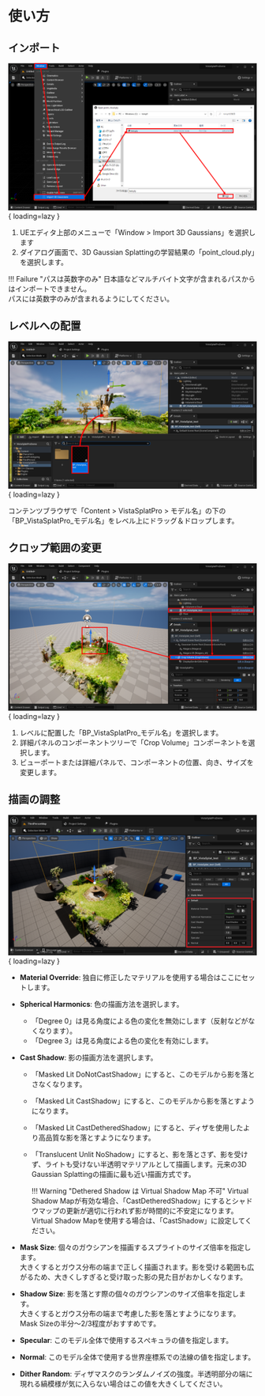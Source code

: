 # 使い方

## インポート

![](images/how-to-import.png){ loading=lazy }  

1. UEエディタ上部のメニューで「Window > Import 3D Gaussians」を選択します
2. ダイアログ画面で、3D Gaussian Splattingの学習結果の「point_cloud.ply」を選択します。

!!! Failure "パスは英数字のみ"
	日本語などマルチバイト文字が含まれるパスからはインポートできません。  
	パスには英数字のみが含まれるようにしてください。

## レベルへの配置

![](images/how-to-place.png){ loading=lazy }  

コンテンツブラウザで「Content > VistaSplatPro > モデル名」の下の「BP_VistaSplatPro_モデル名」をレベル上にドラッグ＆ドロップします。

## クロップ範囲の変更

![](images/how-to-crop.png){ loading=lazy }  

1. レベルに配置した「BP_VistaSplatPro_モデル名」を選択します。
2. 詳細パネルのコンポーネントツリーで「Crop Volume」コンポーネントを選択します。
3. ビューポートまたは詳細パネルで、コンポーネントの位置、向き、サイズを変更します。

## 描画の調整

![](images/how-to-material.png){ loading=lazy }  

- **Material Override**: 独自に修正したマテリアルを使用する場合はここにセットします。
- **Spherical Harmonics**: 色の描画方法を選択します。  
	- 「Degree 0」は見る角度による色の変化を無効にします（反射などがなくなります）。
	- 「Degree 3」は見る角度による色の変化を有効にします。
- **Cast Shadow**: 影の描画方法を選択します。  
	- 「Masked Lit DoNotCastShadow」にすると、このモデルから影を落とさなくなります。
	- 「Masked Lit CastShadow」にすると、このモデルから影を落とすようになります。
	- 「Masked Lit CastDetheredShadow」にすると、ディザを使用したより高品質な影を落とすようになります。  
	- 「Translucent Unlit NoShadow」にすると、影を落とさず、影を受けず、ライトも受けない半透明マテリアルとして描画します。元来の3D Gaussian Splattingの描画に最も近い描画方式です。  

		!!! Warning "Dethered Shadow は Virtual Shadow Map 不可"
			Virtual Shadow Mapが有効な場合、「CastDetheredShadow」にするとシャドウマップの更新が適切に行われず影が時間的に不安定になります。  
			Virtual Shadow Mapを使用する場合は、「CastShadow」に設定してください。

- **Mask Size**: 個々のガウシアンを描画するスプライトのサイズ倍率を指定します。  
	大きくするとガウス分布の端まで正しく描画されます。影を受ける範囲も広がるため、大きくしすぎると受け取った影の見た目がおかしくなります。
- **Shadow Size**: 影を落とす際の個々のガウシアンのサイズ倍率を指定します。  
	大きくするとガウス分布の端まで考慮した影を落とすようになります。Mask Sizeの半分～2/3程度がおすすめです。
- **Specular**: このモデル全体で使用するスぺキュラの値を指定します。
- **Normal**: このモデル全体で使用する世界座標系での法線の値を指定します。
- **Dither Random**: ディザマスクのランダムノイズの強度。半透明部分の端に現れる縞模様が気に入らない場合はこの値を大きくしてください。